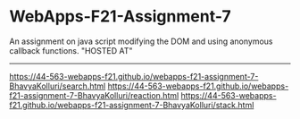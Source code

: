 # WebApps-F21-Assignment-7
An assignment on java script modifying the DOM and using anonymous callback functions.
"HOSTED AT"

---

https://44-563-webapps-f21.github.io/webapps-f21-assignment-7-BhavyaKolluri/search.html
https://44-563-webapps-f21.github.io/webapps-f21-assignment-7-BhavyaKolluri/reaction.html
https://44-563-webapps-f21.github.io/webapps-f21-assignment-7-BhavyaKolluri/stack.html